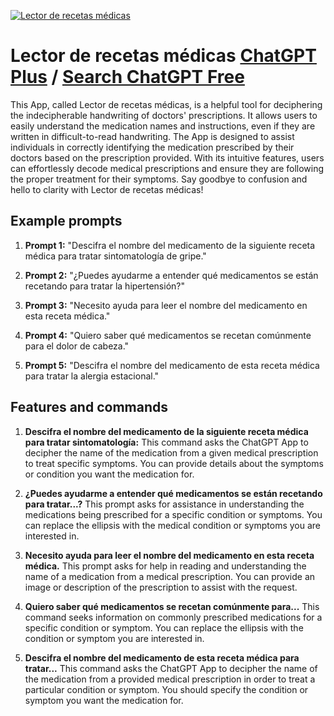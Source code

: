 
[![Lector de recetas médicas](https://files.oaiusercontent.com/file-Ag3k5GtowVyrpRQdAfnXLk4B?se=2123-10-18T03%3A19%3A34Z&sp=r&sv=2021-08-06&sr=b&rscc=max-age%3D31536000%2C%20immutable&rscd=attachment%3B%20filename%3D0b14eae3-34c0-433e-87ca-736b96844880.png&sig=jPbwDp4b8gIYDl6E0ErVnjEIrIVnELeCiEwIkUvX2lo%3D)](https://chat.openai.com/g/g-suobEyu2i-lector-de-recetas-medicas)

# Lector de recetas médicas [ChatGPT Plus](https://chat.openai.com/g/g-suobEyu2i-lector-de-recetas-medicas) / [Search ChatGPT Free](https://gptcall.net/index.html#/?search=Lector%20de%20recetas%20m%C3%A9dicas)

This App, called Lector de recetas médicas, is a helpful tool for deciphering the indecipherable handwriting of doctors' prescriptions. It allows users to easily understand the medication names and instructions, even if they are written in difficult-to-read handwriting. The App is designed to assist individuals in correctly identifying the medication prescribed by their doctors based on the prescription provided. With its intuitive features, users can effortlessly decode medical prescriptions and ensure they are following the proper treatment for their symptoms. Say goodbye to confusion and hello to clarity with Lector de recetas médicas!

## Example prompts

1. **Prompt 1:** "Descifra el nombre del medicamento de la siguiente receta médica para tratar sintomatología de gripe."

2. **Prompt 2:** "¿Puedes ayudarme a entender qué medicamentos se están recetando para tratar la hipertensión?"

3. **Prompt 3:** "Necesito ayuda para leer el nombre del medicamento en esta receta médica."

4. **Prompt 4:** "Quiero saber qué medicamentos se recetan comúnmente para el dolor de cabeza."

5. **Prompt 5:** "Descifra el nombre del medicamento de esta receta médica para tratar la alergia estacional."

## Features and commands

1. **Descifra el nombre del medicamento de la siguiente receta médica para tratar sintomatología:** This command asks the ChatGPT App to decipher the name of the medication from a given medical prescription to treat specific symptoms. You can provide details about the symptoms or condition you want the medication for.

2. **¿Puedes ayudarme a entender qué medicamentos se están recetando para tratar...?** This prompt asks for assistance in understanding the medications being prescribed for a specific condition or symptoms. You can replace the ellipsis with the medical condition or symptoms you are interested in.

3. **Necesito ayuda para leer el nombre del medicamento en esta receta médica.** This prompt asks for help in reading and understanding the name of a medication from a medical prescription. You can provide an image or description of the prescription to assist with the request.

4. **Quiero saber qué medicamentos se recetan comúnmente para...** This command seeks information on commonly prescribed medications for a specific condition or symptom. You can replace the ellipsis with the condition or symptom you are interested in.

5. **Descifra el nombre del medicamento de esta receta médica para tratar...** This command asks the ChatGPT App to decipher the name of the medication from a provided medical prescription in order to treat a particular condition or symptom. You should specify the condition or symptom you want the medication for.


